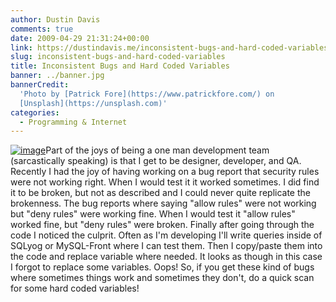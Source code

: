 ```yaml
---
author: Dustin Davis
comments: true
date: 2009-04-29 21:31:24+00:00
link: https://dustindavis.me/inconsistent-bugs-and-hard-coded-variables/
slug: inconsistent-bugs-and-hard-coded-variables
title: Inconsistent Bugs and Hard Coded Variables
banner: ../banner.jpg
bannerCredit:
  'Photo by [Patrick Fore](https://www.patrickfore.com/) on
  [Unsplash](https://unsplash.com)'
categories:
  - Programming & Internet
---
```


[![image](https://dustindavis.me/wp-content/uploads/2009/04/image-thumb2.png)](https://dustindavis.me/wp-content/uploads/2009/04/image2.png)Part
of the joys of being a one man development team (sarcastically speaking) is that
I get to be designer, developer, and QA. Recently I had the joy of having
working on a bug report that security rules were not working right. When I would
test it it worked sometimes. I did find it to be broken, but not as described
and I could never quite replicate the brokenness. The bug reports where saying
"allow rules" were not working but "deny rules" were working fine. When I would
test it "allow rules" worked fine, but "deny rules" were broken. Finally after
going through the code I noticed the culprit. Often as I'm developing I'll write
queries inside of SQLyog or MySQL-Front where I can test them. Then I copy/paste
them into the code and replace variable where needed. It looks as though in this
case I forgot to replace some variables. Oops! So, if you get these kind of bugs
where sometimes things work and sometimes they don't, do a quick scan for some
hard coded variables!
